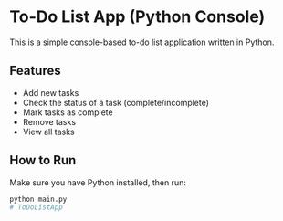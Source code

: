 # To-Do List App (Python Console)

This is a simple console-based to-do list application written in Python.

## Features

- Add new tasks
- Check the status of a task (complete/incomplete)
- Mark tasks as complete
- Remove tasks
- View all tasks

## How to Run

Make sure you have Python installed, then run:

```bash
python main.py
# ToDoListApp
